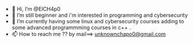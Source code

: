 - 👋 Hi, I’m @ElCH4p0
- 👀 I’m still beginner and i'm interested in programming and cybersecurity
- 🌱 I’m currently having some linux and cybersecurity courses adding to some advanced programmming courses in c++ .
- 📫 How to reach me ?? by mail==> unknownchapo0@gmail.com

<!---
ElCH4p0/ElCH4p0 is a ✨ special ✨ repository because its `README.md` (this file) appears on your GitHub profile.
You can click the Preview link to take a look at your changes.
--->
